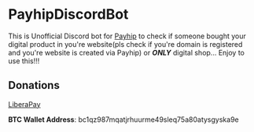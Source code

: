 # PayhipDiscordBot

This is Unofficial Discord bot for [Payhip](https://payhip.com) to check if someone bought your digital product in you're website(pls check if you're domain is registered and you're website is created via Payhip) or **_ONLY_** digital shop... Enjoy to use this!!!

## Donations

[LiberaPay](https://liberapay.com/RikkoMatsumatoOfficial/donate)

**BTC Wallet Address**: bc1qz987mqatjrhuurme49sleq75a80atysgyska9e
